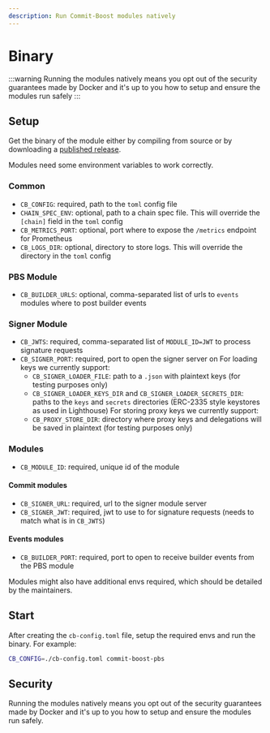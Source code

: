 ```yaml
---
description: Run Commit-Boost modules natively
---
```


# Binary

:::warning
Running the modules natively means you opt out of the security guarantees made by Docker and it's up to you how to setup and ensure the modules run safely
:::


## Setup
Get the binary of the module either by compiling from source or by downloading a [published release](https://github.com/Commit-Boost/commit-boost-client/releases).

Modules need some environment variables to work correctly.

### Common
- `CB_CONFIG`: required, path to the `toml` config file
- `CHAIN_SPEC_ENV`: optional, path to a chain spec file. This will override the `[chain]` field in the `toml` config
- `CB_METRICS_PORT`: optional, port where to expose the `/metrics` endpoint for Prometheus
- `CB_LOGS_DIR`: optional, directory to store logs. This will override the directory in the `toml` config

### PBS Module
- `CB_BUILDER_URLS`: optional, comma-separated list of urls to `events` modules where to post builder events

### Signer Module
- `CB_JWTS`: required, comma-separated list of `MODULE_ID=JWT` to process signature requests
- `CB_SIGNER_PORT`: required, port to open the signer server on
For loading keys we currently support:
    - `CB_SIGNER_LOADER_FILE`: path to a `.json` with plaintext keys (for testing purposes only)
    - `CB_SIGNER_LOADER_KEYS_DIR` and `CB_SIGNER_LOADER_SECRETS_DIR`: paths to the `keys` and `secrets` directories (ERC-2335 style keystores as used in Lighthouse)
For storing proxy keys we currently support:
    - `CB_PROXY_STORE_DIR`: directory where proxy keys and delegations will be saved in plaintext (for testing purposes only)


### Modules
- `CB_MODULE_ID`: required, unique id of the module

#### Commit modules
- `CB_SIGNER_URL`: required, url to the signer module server
- `CB_SIGNER_JWT`: required, jwt to use to for signature requests (needs to match what is in `CB_JWTS`)

#### Events modules
- `CB_BUILDER_PORT`: required, port to open to receive builder events from the PBS module

Modules might also have additional envs required, which should be detailed by the maintainers.

## Start

After creating the `cb-config.toml` file, setup the required envs and run the binary. For example:

```bash
CB_CONFIG=./cb-config.toml commit-boost-pbs
```

## Security
Running the modules natively means you opt out of the security guarantees made by Docker and it's up to you how to setup and ensure the modules run safely. 

